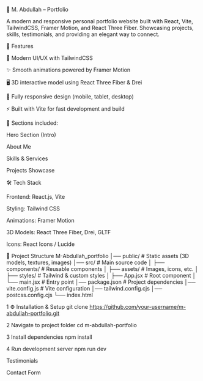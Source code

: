 📌 M. Abdullah – Portfolio

A modern and responsive personal portfolio website built with React, Vite, TailwindCSS, Framer Motion, and React Three Fiber.
Showcasing projects, skills, testimonials, and providing an elegant way to connect.

🚀 Features

🎨 Modern UI/UX with TailwindCSS

✨ Smooth animations powered by Framer Motion

🖥️ 3D interactive model using React Three Fiber & Drei

📱 Fully responsive design (mobile, tablet, desktop)

⚡ Built with Vite for fast development and build

📂 Sections included:

Hero Section (Intro)

About Me

Skills & Services

Projects Showcase

🛠️ Tech Stack

Frontend: React.js, Vite

Styling: Tailwind CSS

Animations: Framer Motion

3D Models: React Three Fiber, Drei, GLTF

Icons: React Icons / Lucide



📂 Project Structure
M-Abdullah_portfolio
│── public/          # Static assets (3D models, textures, images)
│── src/             # Main source code
│   ├── components/  # Reusable components
│   ├── assets/      # Images, icons, etc.
│   ├── styles/      # Tailwind & custom styles
│   ├── App.jsx      # Root component
│   └── main.jsx     # Entry point
│── package.json     # Project dependencies
│── vite.config.js   # Vite configuration
│── tailwind.config.cjs
│── postcss.config.cjs
└── index.html


1 ⚙️ Installation & Setup
git clone https://github.com/your-username/m-abdullah-portfolio.git

2 Navigate to project folder
cd m-abdullah-portfolio

3 Install dependencies
npm install

4 Run development server
npm run dev



Testimonials

Contact Form
